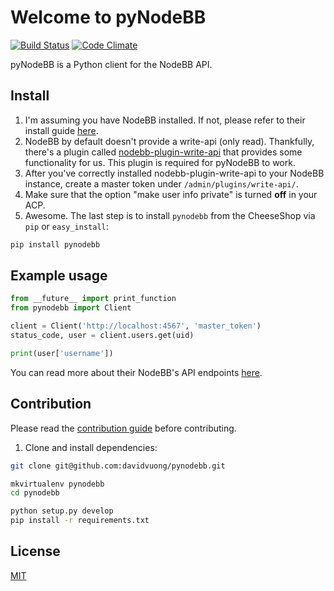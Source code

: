 # Welcome to pyNodeBB

[![Build Status](https://travis-ci.org/davidvuong/pynodebb.svg?branch=master)](https://travis-ci.org/davidvuong/pynodebb)
[![Code Climate](https://codeclimate.com/github/davidvuong/pynodebb/badges/gpa.svg)](https://codeclimate.com/github/davidvuong/pynodebb)

pyNodeBB is a Python client for the NodeBB API.

## Install

1. I'm assuming you have NodeBB installed. If not, please refer to their install guide [here](https://docs.nodebb.org/en/latest/installing/os.html).
1. NodeBB by default doesn't provide a write-api (only read). Thankfully, there's a plugin called [nodebb-plugin-write-api](https://github.com/NodeBB/nodebb-plugin-write-api) that provides some functionality for us. This plugin is required for pyNodeBB to work.
1. After you've correctly installed nodebb-plugin-write-api to your NodeBB instance, create a master token under `/admin/plugins/write-api/`.
1. Make sure that the option "make user info private" is turned **off** in your ACP.
1. Awesome. The last step is to install `pynodebb` from the CheeseShop via `pip` or `easy_install`:

  ```bash
  pip install pynodebb
  ```

## Example usage

```python
from __future__ import print_function
from pynodebb import Client

client = Client('http://localhost:4567', 'master_token')
status_code, user = client.users.get(uid)

print(user['username'])
```

You can read more about their NodeBB's API endpoints [here](https://github.com/NodeBB/nodebb-plugin-write-api/blob/master/routes/v1/readme.md).

## Contribution

Please read the [contribution guide](https://github.com/davidvuong/pynodebb/blob/master/CONTRIBUTING.md) before contributing.

1. Clone and install dependencies:

  ```bash
  git clone git@github.com:davidvuong/pynodebb.git

  mkvirtualenv pynodebb
  cd pynodebb

  python setup.py develop
  pip install -r requirements.txt
  ```

## License

[MIT](https://github.com/davidvuong/pynodebb/blob/master/LICENSE.md)

